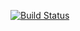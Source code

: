 [![Build Status](https://travis-ci.org/fumkob/HomeworkDay4.svg?branch=master)](https://travis-ci.org/fumkob/HomeworkDay4)